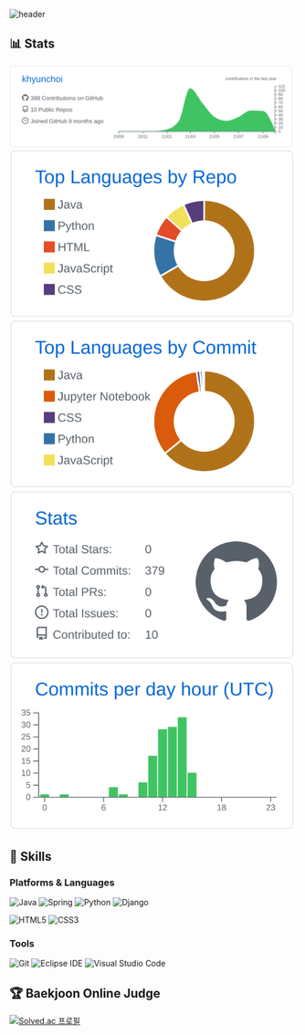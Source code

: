 ![header](https://capsule-render.vercel.app/api?type=slice&color=auto&height=200&section=header&text=GangHyeonChoi&fontSize=80)

## 📊 Stats

[![](https://raw.githubusercontent.com/khyunchoi/khyunchoi/main/profile-summary-card-output/github/0-profile-details.svg)](https://github.com/vn7n24fzkq/github-profile-summary-cards)
[![](https://raw.githubusercontent.com/khyunchoi/khyunchoi/main/profile-summary-card-output/github/1-repos-per-language.svg)](https://github.com/vn7n24fzkq/github-profile-summary-cards) [![](https://raw.githubusercontent.com/khyunchoi/khyunchoi/main/profile-summary-card-output/github/2-most-commit-language.svg)](https://github.com/vn7n24fzkq/github-profile-summary-cards)
[![](https://raw.githubusercontent.com/khyunchoi/khyunchoi/main/profile-summary-card-output/github/3-stats.svg)](https://github.com/vn7n24fzkq/github-profile-summary-cards) [![](https://raw.githubusercontent.com/khyunchoi/khyunchoi/main/profile-summary-card-output/github/4-productive-time.svg)](https://github.com/vn7n24fzkq/github-profile-summary-cards)

## 💪 Skills
### Platforms & Languages
![Java](https://img.shields.io/badge/Java-007396.svg?&style=flat-square&logo=Java&logoColor=white)
![Spring](https://img.shields.io/badge/Spring-6DB33F.svg?&style=flat-square&logo=Spring&logoColor=white)
![Python](https://img.shields.io/badge/Python-3776AB.svg?&style=flat-square&logo=Python&logoColor=white)
![Django](https://img.shields.io/badge/Django-092E20.svg?&style=flat-square&logo=Django&logoColor=white)


![HTML5](https://img.shields.io/badge/HTML5-E34F26.svg?&style=flat-square&logo=HTML5&logoColor=white)
![CSS3](https://img.shields.io/badge/CSS3-1572B6.svg?&style=flat-square&logo=CSS3&logoColor=white)

### Tools
![Git](https://img.shields.io/badge/Git-F05032.svg?&style=flat-square&logo=Git&logoColor=white)
![Eclipse IDE](https://img.shields.io/badge/Eclipse%20IDE-2C2255.svg?&style=flat-square&logo=Eclipse%20IDE&logoColor=white)
![Visual Studio Code](https://img.shields.io/badge/Visual%20Studio%20Code-007ACC.svg?&style=flat-square&logo=Visual%20Studio%20Code&logoColor=white)

## 🏆 Baekjoon Online Judge

[![Solved.ac
프로필](http://mazassumnida.wtf/api/v2/generate_badge?boj=khyunchoi)](https://solved.ac/khyunchoi)

<!--
**khyunchoi/khyunchoi** is a ✨ _special_ ✨ repository because its `README.md` (this file) appears on your GitHub profile.

Here are some ideas to get you started:

- 🔭 I’m currently working on ...
- 🌱 I’m currently learning ...
- 👯 I’m looking to collaborate on ...
- 🤔 I’m looking for help with ...
- 💬 Ask me about ...
- 📫 How to reach me: ...
- 😄 Pronouns: ...
- ⚡ Fun fact: ...
-->
